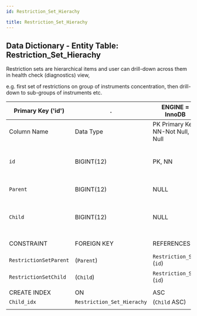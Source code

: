 ```yaml
---
id: Restriction_Set_Hierachy

title: Restriction_Set_Hierachy
---
```


## Data Dictionary - Entity Table: Restriction_Set_Hierachy

Restriction sets are hierarchical items and user can drill-down across them in health check (diagnostics) view,

 e.g. first set of restrictions on group of instruments concentration, then drill-down to sub-groups of instruments etc.			


| Primary Key ('id')|.|ENGINE = InnoDB|.|.|
|---|---|---|---|---|
|Column Name|Data Type|PK Primary Key, NN-Not Null, Null|Example|Comments|
||
|`id`|BIGINT(12)|PK, NN|1|PrimaryKey-ID, Not Null (auto creates)|
|`Parent`|BIGINT(12)|NULL|1|Top of hierarchy (parent)|
|`Child`|BIGINT(12)|NULL|2|Under parent hierarchy (child)|
||
|CONSTRAINT|FOREIGN KEY|REFERENCES|ON DELETE|ON UPDATE|
|`RestrictionSetParent`|(`Parent`)|`Restriction_Set` (`id`)| NO ACTION|NO ACTION|
|`RestrictionSetChild`|(`Child`)|`Restriction_Set` (`id`)| NO ACTION|NO ACTION|
||
|CREATE INDEX|ON|ASC|VISABLE|.|
|`Child_idx`|`Restriction_Set_Hierachy`|(`Child` ASC)| VISIBLE|.|
||

